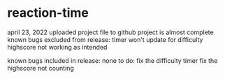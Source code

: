 # reaction-time

april 23, 2022
uploaded project file to github
project is almost complete
known bugs excluded from release:
  timer won't update for difficulty
  highscore not working as intended
  
known bugs included in release:
  none
to do:
  fix the difficulty timer
  fix the highscore not counting
  

